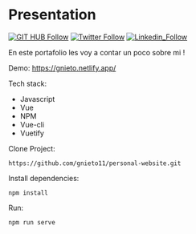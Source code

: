 # Presentation

[![GIT HUB Follow](https://img.shields.io/github/followers/gnieto11?label=1&style=social)](https://github.com/gnieto11)
[![Twitter Follow](https://img.shields.io/twitter/follow/gonzalonietot?style=social)](https://twitter.com/gonzalonietot)
[![Linkedin_Follow](https://img.shields.io/badge/LinkedIn-blu?style=flat&logo=linkedin&labelColor=blue)](https://www.linkedin.com/in/gonzalo-nieto-03508a199/)


En este portafolio les voy a contar un poco sobre mi !

Demo: https://gnieto.netlify.app/

Tech stack:

* Javascript
* Vue
* NPM
* Vue-cli
* Vuetify


Clone Project:
```
https://github.com/gnieto11/personal-website.git
```

Install dependencies:
```
npm install
```
Run:

```
npm run serve
```


